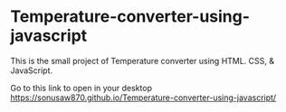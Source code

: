 # Temperature-converter-using-javascript
This is the small project of Temperature converter using HTML. CSS, &amp; JavaScript.

Go to this link to open in your desktop https://sonusaw870.github.io/Temperature-converter-using-javascript/
